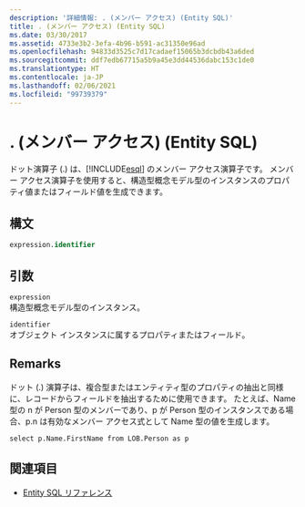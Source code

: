 ```yaml
---
description: '詳細情報: . (メンバー アクセス) (Entity SQL)'
title: . (メンバー アクセス) (Entity SQL)
ms.date: 03/30/2017
ms.assetid: 4733e3b2-3efa-4b96-b591-ac31350e96ad
ms.openlocfilehash: 94833d3525c7d17cadaef15065b3dcbdb43a6ded
ms.sourcegitcommit: ddf7edb67715a5b9a45e3dd44536dabc153c1de0
ms.translationtype: HT
ms.contentlocale: ja-JP
ms.lasthandoff: 02/06/2021
ms.locfileid: "99739379"
---
```

# <a name="-member-access-entity-sql"></a>. (メンバー アクセス) (Entity SQL)

ドット演算子 (.) は、[!INCLUDE[esql](../../../../../../includes/esql-md.md)] のメンバー アクセス演算子です。 メンバー アクセス演算子を使用すると、構造型概念モデル型のインスタンスのプロパティ値またはフィールド値を生成できます。  
  
## <a name="syntax"></a>構文  
  
```sql  
expression.identifier  
```  
  
## <a name="arguments"></a>引数  

 `expression`  
 構造型概念モデル型のインスタンス。  
  
 `identifier`  
 オブジェクト インスタンスに属するプロパティまたはフィールド。  
  
## <a name="remarks"></a>Remarks  

 ドット (.) 演算子は、複合型またはエンティティ型のプロパティの抽出と同様に、レコードからフィールドを抽出するために使用できます。 たとえば、Name 型の n が Person 型のメンバーであり、p が Person 型のインスタンスである場合、p.n は有効なメンバー アクセス式として Name 型の値を生成します。  
  
 `select p.Name.FirstName from LOB.Person as p`  
  
## <a name="see-also"></a>関連項目

- [Entity SQL リファレンス](entity-sql-reference.md)
